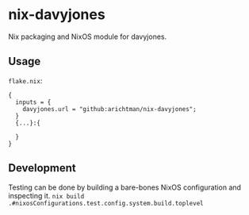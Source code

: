 # nix-davyjones

Nix packaging and NixOS module for davyjones.

## Usage

`flake.nix`:

```
{
  inputs = {
    davyjones.url = "github:arichtman/nix-davyjones";
  }
  {...}:{

  }
}
```

## Development

Testing can be done by building a bare-bones NixOS configuration and inspecting it.
`nix build .#nixosConfigurations.test.config.system.build.toplevel`

